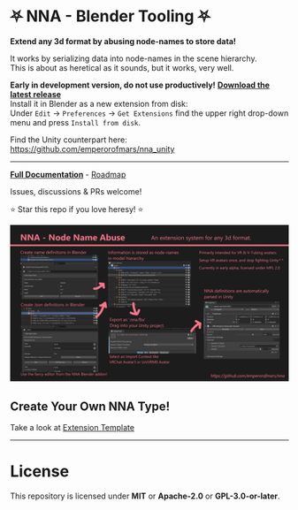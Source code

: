 
# ⛧ NNA - Blender Tooling ⛧
**Extend any 3d format by abusing node-names to store data!**

It works by serializing data into node-names in the scene hierarchy.\
This is about as heretical as it sounds, but it works, very well.

**Early in development version, do not use productively!**
**[Download the latest release](https://github.com/emperorofmars/nna_blender/releases/latest)**\
Install it in Blender as a new extension from disk:\
Under `Edit` → `Preferences` → `Get Extensions` find the upper right drop-down menu and press `Install from disk`.

Find the Unity counterpart here: <https://github.com/emperorofmars/nna_unity>

---

**[Full Documentation](https://github.com/emperorofmars/nna)** - [Roadmap](https://github.com/emperorofmars/nna/blob/master/roadmap.md)

Issues, discussions & PRs welcome!

⭐ Star this repo if you love heresy! ⭐

![](./Docs/img/nna_cover_image.png)

## Create Your Own NNA Type!
Take a look at [Extension Template](./nna_extension_template/readme.md)

---

# License
This repository is licensed under **MIT** or **Apache-2.0** or **GPL-3.0-or-later**.

<!--
	Command to build the extension with a default Windows Blender installation:
	Change the Blender version in the path accordingly.
	C:\'Program Files'\'Blender Foundation'\'Blender 4.2'\blender.exe --command extension build
-->

